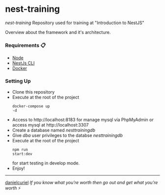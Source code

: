 # nest-training

_nest-training_ 
Repository used for training at "Introduction to NestJS"

Overview about the framework and it's architecture.

### Requirements 📋

* [Node](https://nodejs.org/es/) 
* [NestJs CLI](https://docs.nestjs.com/cli/overview) 
* [Docker](https://www.docker.com/products/docker-desktop)

### Setting Up

- Clone this repository
- Execute at the root of the project <pre><code>docker-compose up -d</pre></code>
- Access to http://localhost:8183 for manage mysql vía PhpMyAdmin or access mysql at http://localhost:3307
- Create a database named <em>nesttrainingdb</em>
- Give <em>dba</em> user privileges to the databse <em>nesttrainingdb</em>
- Execute at the root of the project <pre><code>npm run start:dev</pre></code> for start testing in develop mode.
- Enjoy!

---
[danielcuriel](https://www.linkedin.com/in/curieldaniel7/)
<em>If you know what you’re worth then go out and get what you’re worth</em> ⚡
